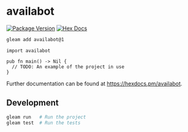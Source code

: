 # availabot

[![Package Version](https://img.shields.io/hexpm/v/availabot)](https://hex.pm/packages/availabot)
[![Hex Docs](https://img.shields.io/badge/hex-docs-ffaff3)](https://hexdocs.pm/availabot/)

```sh
gleam add availabot@1
```
```gleam
import availabot

pub fn main() -> Nil {
  // TODO: An example of the project in use
}
```

Further documentation can be found at <https://hexdocs.pm/availabot>.

## Development

```sh
gleam run   # Run the project
gleam test  # Run the tests
```

